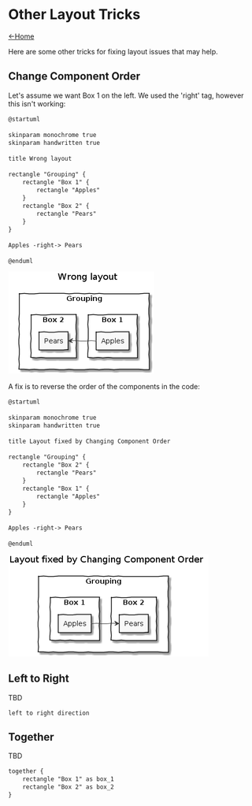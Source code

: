 # Other Layout Tricks

[<-Home](../../README.md)

Here are some other tricks for fixing layout issues that may help.

## Change Component Order

Let's assume we want Box 1 on the left. We used the 'right' tag, however this isn't working:

```plantuml
@startuml

skinparam monochrome true
skinparam handwritten true

title Wrong layout

rectangle "Grouping" {
    rectangle "Box 1" {
        rectangle "Apples"
    }
    rectangle "Box 2" {
        rectangle "Pears"
    }
}

Apples -right-> Pears

@enduml
```

![wrong_way_around](wrong_way_around.png)

A fix is to reverse the order of the components in the code:

```plantuml
@startuml

skinparam monochrome true
skinparam handwritten true

title Layout fixed by Changing Component Order

rectangle "Grouping" {
    rectangle "Box 2" {
        rectangle "Pears"
    }
    rectangle "Box 1" {
        rectangle "Apples"
    }
}

Apples -right-> Pears

@enduml
```

![wrong_order](reversed_order.png)

## Left to Right

TBD

```plantuml@startuml
left to right direction
```

## Together

TBD

```plantuml@startuml
together {
    rectangle "Box 1" as box_1
    rectangle "Box 2" as box_2
}
```